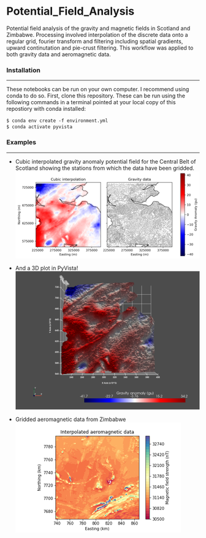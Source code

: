 # Potential_Field_Analysis
Potential field analysis of the gravity and magnetic fields in Scotland and Zimbabwe. Processing involved interpolation of the discrete data onto a regular grid, fourier transform and filtering including spatial gradients, upward continutation and pie-crust filtering. This workflow was applied to both gravity data and aeromagnetic data.

### Installation
***
These notebooks can be run on your own computer. I recommend using conda to do so. First, clone this repository. These can be run using the following commands in a terminal pointed at your local copy of this repostiory with conda installed:

    $ conda env create -f environment.yml
    $ conda activate pyvista


### Examples
***
- Cubic interpolated gravity anomaly potential field for the Central Belt of Scotland showing the stations from which the data have been gridded.
![Cubic interpolated gravity anomaly potential field for the Central Belt of Scotland](Figures/ScotlandGrav/cubic_interp_data.png)

- And a 3D plot in PyVista!
![3D gravity anomaly plot using PyVista.](Figures/ScotlandGrav/pyvista_Scotland_grav.png)

- Gridded aeromagnetic data from Zimbabwe
![Zimbabwe interpolated aeromagnetic Site 1](Figures/ZimbabweMagBF/Interpolated_MagBF.png)
